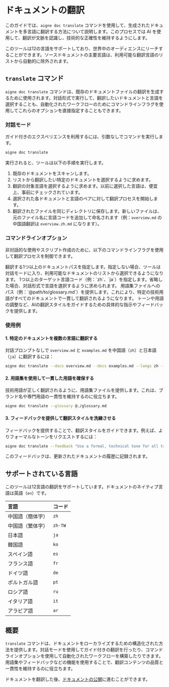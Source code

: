 # ドキュメントの翻訳

このガイドでは、`aigne doc translate` コマンドを使用して、生成されたドキュメントを多言語に翻訳する方法について説明します。このプロセスでは AI を使用して、翻訳が文脈を認識し、技術的な正確性を維持するようにします。

このツールは12の言語をサポートしており、世界中のオーディエンスにリーチすることができます。ソースドキュメントの主要言語は、利用可能な翻訳言語のリストから自動的に除外されます。

## `translate` コマンド

`aigne doc translate` コマンドは、既存のドキュメントファイルの翻訳を生成するために使用されます。対話形式で実行して、翻訳したいドキュメントと言語を選択することも、自動化されたワークフローのためにコマンドラインフラグを使用してこれらのオプションを直接指定することもできます。

### 対話モード

ガイド付きのエクスペリエンスを利用するには、引数なしでコマンドを実行します。

```bash
aigne doc translate
```

実行されると、ツールは以下の手順を実行します。
1.  既存のドキュメントをスキャンします。
2.  リストから翻訳したい特定のドキュメントを選択するように求めます。
3.  翻訳の対象言語を選択するように求めます。以前に選択した言語は、便宜上、事前にチェックされています。
4.  選択された各ドキュメントと言語のペアに対して翻訳プロセスを開始します。
5.  翻訳されたファイルを同じディレクトリに保存します。新しいファイルは、元のファイル名に言語コードを追加して命名されます（例：`overview.md` の中国語翻訳は `overview.zh.md` になります）。

### コマンドラインオプション

非対話的な使用やスクリプト作成のために、以下のコマンドラインフラグを使用して翻訳プロセスを制御できます。

<x-field-group>
  <x-field data-name="--docs" data-type="array<string>">
    <x-field-desc markdown>翻訳する1つ以上のドキュメントパスを指定します。指定しない場合、ツールは対話モードに入り、利用可能なドキュメントのリストから選択できるようになります。</x-field-desc>
  </x-field>
  <x-field data-name="--langs" data-type="array<string>">
    <x-field-desc markdown>1つ以上のターゲット言語コード（例：`zh`、`ja`）を指定します。省略した場合、対話形式で言語を選択するように求められます。</x-field-desc>
  </x-field>
  <x-field data-name="--glossary" data-type="string">
    <x-field-desc markdown>用語集ファイルへのパス（例：`@path/to/glossary.md`）を提供します。これにより、特定の技術用語がすべてのドキュメントで一貫して翻訳されるようになります。</x-field-desc>
  </x-field>
  <x-field data-name="--feedback" data-type="string">
    <x-field-desc markdown>トーンや用語の調整など、AIの翻訳スタイルをガイドするための具体的な指示やフィードバックを提供します。</x-field-desc>
  </x-field>
</x-field-group>

### 使用例

#### 1. 特定のドキュメントを複数の言語に翻訳する

対話プロンプトなしで `overview.md` と `examples.md` を中国語（`zh`）と日本語（`ja`）に翻訳するには：

```bash
aigne doc translate --docs overview.md --docs examples.md --langs zh --langs ja
```

#### 2. 用語集を使用して一貫した用語を確保する

技術用語が正しく翻訳されるように、用語集ファイルを提供します。これは、ブランド名や専門用語の一貫性を維持するのに役立ちます。

```bash
aigne doc translate --glossary @./glossary.md
```

#### 3. フィードバックを提供して翻訳スタイルを洗練させる

フィードバックを提供することで、翻訳スタイルをガイドできます。例えば、よりフォーマルなトーンをリクエストするには：

```bash
aigne doc translate --feedback "Use a formal, technical tone for all translations."
```

このフィードバックは、更新されたドキュメントの履歴に記録されます。

## サポートされている言語

このツールは12言語の翻訳をサポートしています。ドキュメントのネイティブ言語は英語（`en`）です。

| 言語 | コード |
| :--- | :--- |
| 中国語（簡体字） | `zh` |
| 中国語（繁体字）| `zh-TW`|
| 日本語 | `ja` |
| 韓国語 | `ko` |
| スペイン語 | `es` |
| フランス語 | `fr` |
| ドイツ語 | `de` |
| ポルトガル語 | `pt` |
| ロシア語 | `ru` |
| イタリア語 | `it` |
| アラビア語 | `ar` |

## 概要

`translate` コマンドは、ドキュメントをローカライズするための構造化された方法を提供します。対話モードを使用してガイド付きの翻訳を行ったり、コマンドラインオプションを使用して自動化されたワークフローを構築したりできます。用語集やフィードバックなどの機能を使用することで、翻訳コンテンツの品質と一貫性を維持するのに役立ちます。

ドキュメントを翻訳した後、[ドキュメントの公開](./guides-publishing-your-docs.md)に進むことができます。